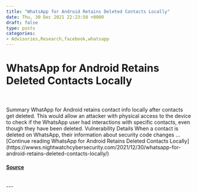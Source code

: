 ```yaml
---
title: "WhatsApp for Android Retains Deleted Contacts Locally"
date: Thu, 30 Dec 2021 22:23:50 +0000
draft: false
type: posts
categories: 
- Advisories,Research,facebook,whatsapp
---
```

# WhatsApp for Android Retains Deleted Contacts Locally

<br/>

<br/>
Summary WhatApp for Android retains contact info locally after contacts get deleted. This would allow an attacker with physical access to the device to check if the WhatsApp user had interactions with specific contacts, even though they have been deleted. Vulnerability Details When a contact is deleted on WhatsApp, their information about security code changes … [Continue reading WhatsApp for Android Retains Deleted Contacts Locally](https://wwws.nightwatchcybersecurity.com/2021/12/30/whatsapp-for-android-retains-deleted-contacts-locally/)

#### [Source](https://wwws.nightwatchcybersecurity.com/2021/12/30/whatsapp-for-android-retains-deleted-contacts-locally/)

<br/>
---

